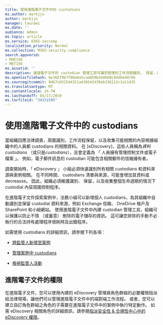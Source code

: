 ```yaml
---
title: 使用進階電子文件中的 custodians
ms.author: markjjo
author: markjjo
manager: laurawi
ms.date: ''
audience: Admin
ms.topic: article
ms.service: O365-seccomp
localization_priority: Normal
ms.collection: M365-security-compliance
search.appverid:
- MOE150
- MET150
ms.assetid: ''
description: 進階電子文件的 custodian 管理工具可讓您管理的工作流程識別、 保留，以及收集與法律案件感興趣的人員相關聯的資料。
ms.openlocfilehash: 6e365f0b7f80a0a5caa050b2e0b08c94dbed4746
ms.sourcegitcommit: 9d67cb52544321a430343d39eb336112c1a11d35
ms.translationtype: MT
ms.contentlocale: zh-TW
ms.lasthandoff: 05/17/2019
ms.locfileid: "34151595"
---
```

# <a name="work-with-custodians-in-advanced-ediscovery"></a>使用進階電子文件中的 custodians

當組織回應法律調查，周圍識別，工作流程保留，以及收集可能相關的內容根據組織中的人員都 custodians 的相關資料。 在 [eDiscovery]，這些人員稱為*資料 custodians* （或只是*custodians*），且會定義為 「 人員擁有管理控制文件或電子檔案 」。 例如，電子郵件訊息的 custodian 可能包含相關郵件的信箱擁有者。  

調查開始時，「 eDiscovery 」 小組必須快速識別所有相關 custodians 和資料來源與案例相關。 在不同時間、 custodians 清單與來源，可能會增加其資料或 decreasse。 因此，組織必須維護識別、 保留，以及收集整個生命週期的情況下 custodial 內容周圍控制程序。

在進階電子文件探索案例中，法務小組可以新增個人 custodians，為其組織中自動識別並保留 custodial 資料來源，例如 Exchange 信箱、 OneDrive 帳戶及 SharePoint 和小組網站。 使用進階電子文件中內建 custodian 管理工具，組織可以保護以防止不慎 （或蓄意） 刪除的電子儲存的資訊。 這可讓您排除的手動不必執行的合法持有處理程序很耗時及出錯程序。 

如需使用 custodians 的詳細資訊，請參閱下列各項： 

- [將監管人新增至案例](add-custodians-to-case.md)

- [管理案例中 custodians](manage-new-custodians.md)

- [檢視監管人活動](view-custodian-activity.md)

## <a name="advanced-ediscovery-permissions"></a>進階電子文件的權限

在進階電子文件，您可以使用內建的 eDiscovery 管理員角色群組的必要權限指派給法律現場，讓他們可以管理進階電子文件中的端對端工作流程。 或者，您可以建立自訂角色群組之角色的子需要在進階電子文件中的案例中執行特定動作。 如需 eDiscovery 相關角色的詳細資訊，請參閱[指派安全性 & 合規性中心中的 eDiscovery 權限](../assign-ediscovery-permissions.md)。
